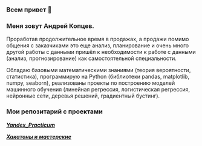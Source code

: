 ### Всем привет 👋

### Меня зовут Андрей Копцев.

Проработав продолжительное время в продажах, а продажи помимо общения с заказчиками это еще анализ, планирование и очень много другой работы с данными пришёл к необходимости к работе с данными (анализ, прогнозирование) как самостоятельной специальности.

Обладаю базовыми математическими знаниями (теория вероятности, статистика), программирую на Python (библиотеки pandas, matplotlib, numpy, seaborn), реализованы проекты по построению моделей машинного обучения (линейная регрессия, логистическая регрессия, нейронные сети, деревья решений, градиентный бустинг).

### Мои репозитарий с проектами

[***Yandex_Practicum***](https://github.com/AVKopt/Yandex_Practicum/tree/main/%D0%AF%D0%BD%D0%B4%D0%B5%D0%BA%D1%81%20%D0%BC%D1%83%D0%B7%D1%8B%D0%BA%D0%B0)

[***Хакатоны и мастерские***](https://github.com/AVKopt/Hacatons)



<!--
**AVKopt/AVKopt** is a ✨ _special_ ✨ repository because its `README.md` (this file) appears on your GitHub profile.

Here are some ideas to get you started:

- 🔭 I’m currently working on ...
- 🌱 I’m currently learning ...
- 👯 I’m looking to collaborate on ...
- 🤔 I’m looking for help with ...
- 💬 Ask me about ...
- 📫 How to reach me: ...
- 😄 Pronouns: ...
- ⚡ Fun fact: ...
-->
